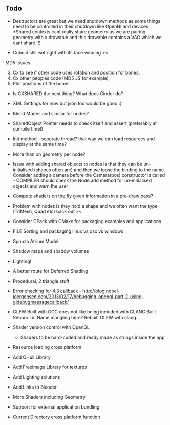 ## Todo


* Destructors are great but we need shutdown methods as some things need to be controlled in their shutdown like OpenNI and devices
*Shared contexts cant really share geometry as we are pairing geometry with a drawable and this drawable contains a VAO which we cant share :S

* Cuboid still isnt right with its face winding ><

MD5 Issues


3) Cx to see if other code uses rotation and position for bones.
4) Cx other peoples code (MD5 JS for example)
5) Plot positions of the bones

* Is CXSHARED the best thing? What does Cinder do?
* XML Settings for now but json too would be good :)
* Blend Modes and similar for nodes?
* SharedObject Pointer needs to check itself and assert (preferably at compile time!)
* Init method - seperate thread? that way we can load resources and display at the same time?
* More than on geometry per node?

* Issue with adding shared objects to nodes is that they can be un-initialised (shapes often are) and then we loose the binding to the name. Consider adding a camera before the Camera(pos) constructor is called - COMPILER should check the Node.add method for un-initialised objects and warn the user

* Compute shaders on the fly given information in a pre-draw pass?
* Problem with nodes is they hold a shape and we often want the type (TriMesh, Quad etc) back out ><
* Consider CPack with CMake for packaging examples and applications
* FILE Sorting and packaging linux vs osx vs windows
* Sponza Atrium Model
* Shadow maps and shadow volumes
* Lighting!
* A better route for Deferred Shading
* Procedural, 2 triangle stuff
* Error checking for 4.3 callback - http://blog.nobel-joergensen.com/2013/02/17/debugging-opengl-part-2-using-gldebugmessagecallback/
* GLFW Built with GCC does not like being included with CLANG Built Seburo lib. Name mangling here? Rebuilt GLFW with clang.
* Shader version control with OpenGL
  * Shaders to be hard-coded and ready made as strings inside the app
* Resource loading cross platform
* Add QHull Library
* Add Freeimage Library for textures
* Add Lighting solutions
* Add Links to Blender
* More Shaders including Geometry
* Support for external application bundling
* Current Directory cross platform function
